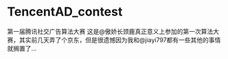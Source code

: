 # TencentAD_contest
第一届腾讯社交广告算法大赛
这是@傲娇长颈鹿真正意义上参加的第一次算法大赛，其实前几天弄了个京东，但是很遗憾因为我和@jiayi797都有一些其他的事情就搁置了...

